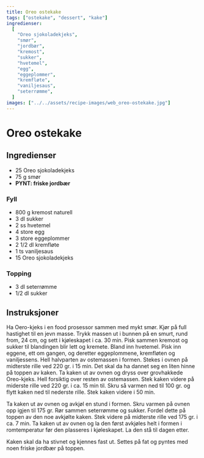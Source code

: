 ```yaml
---
title: Oreo ostekake
tags: ["ostekake", "dessert", "kake"]
ingredienser:
  [
    "Oreo sjokoladekjeks",
    "smør",
    "jordbær",
    "kremost",
    "sukker",
    "hvetemel",
    "egg",
    "eggeplommer",
    "kremfløte",
    "vaniljesaus",
    "seterrømme",
  ]
images: ["../../assets/recipe-images/web_oreo-ostekake.jpg"]
---
```


# Oreo ostekake

## Ingredienser

- 25 Oreo sjokoladekjeks
- 75 g smør
- **PYNT: friske jordbær**

### Fyll

- 800 g kremost naturell
- 3 dl sukker
- 2 ss hvetemel
- 4 store egg
- 3 store eggeplommer
- 2 1/2 dl kremfløte
- 1 ts vaniljesaus
- 15 Oreo sjokoladekjeks

### Topping

- 3 dl seterrømme
- 1/2 dl sukker

## Instruksjoner

Ha Oero-kjeks i en food prosessor sammen med mykt smør. Kjør på full hastighet til en jevn masse. Trykk massen ut i bunnen på en smurt, rund from, 24 cm, og sett i kjøleskapet i ca. 30 min. Pisk sammen kremost og sukker til blandingen blir lett og kremete. Bland inn hvetemel. Pisk inn eggene, ett om gangen, og deretter eggeplommene, kremfløten og vaniljessens. Hell halvparten av ostemassen i formen. Stekes i ovnen på midterste rille ved 220 gr. i 15 min. Det skal da ha dannet seg en liten hinne på toppen av kaken. Ta kaken ut av ovnen og dryss over grovhakkede Oreo-kjeks. Hell forsiktig over resten av ostemassen. Stek kaken videre på miderste rille ved 220 gr. i ca. 15 min til. Skru så varmen ned til 100 gr. og flytt kaken ned til nederste rille. Stek kaken videre i 50 min.

Ta kaken ut av ovnen og avkjøl en stund i formen. Skru varmen på ovnen opp igjen til 175 gr. Rør sammen seterrømme og sukker. Fordel dette på toppen av den noe avkjølte kaken. Stek videre på midterste rille ved 175 gr. i ca. 7 min. Ta kaken ut av ovnen og la den først avkjøles helt i formen i romtemperatur før den plasseres i kjøleskapet. La den stå til dagen etter.

Kaken skal da ha stivnet og kjennes fast ut. Settes på fat og pyntes med noen friske jordbær på toppen.
